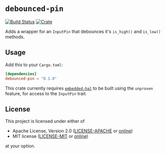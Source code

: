 # `debounced-pin`

[![Build Status](https://travis-ci.org/Winseven4lyf/rust-debounced-pin.svg)](https://travis-ci.org/Winseven4lyf/rust-debounced-pin)
[![Crate](https://img.shields.io/crates/v/debounced-pin.svg)](https://crates.io/crates/debounced-pin)

Adds a wrapper for an `InputPin` that debounces it's `is_high()` and `is_low()` methods.

## Usage

Add this to your `Cargo.toml`:

```toml
[dependencies]
debounced-pin = "0.1.0"
```

This crate currently requires [`embedded-hal`] to be built using the `unproven` feature, for access to the `InputPin` trait.

## License

This project is licensed under either of

- Apache License, Version 2.0 ([LICENSE-APACHE](LICENSE-APACHE) or
  [online](https://www.apache.org/licenses/LICENSE-2.0))
- MIT license ([LICENSE-MIT](LICENSE-MIT) or
  [online](https://opensource.org/licenses/MIT))

at your option.

[`embedded-hal`]: https://docs.rs/crate/embedded-hal/0.2.2
